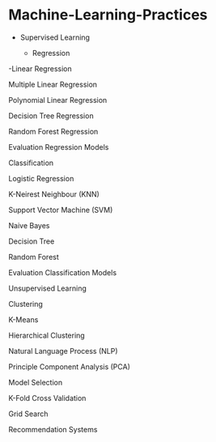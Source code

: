# Machine-Learning-Practices

- Supervised Learning

   - Regression

 -Linear Regression

Multiple Linear Regression

Polynomial Linear Regression

Decision Tree Regression

Random Forest Regression

Evaluation Regression Models

Classification

Logistic Regression

K-Neirest Neighbour (KNN)

Support Vector Machine (SVM)

Naive Bayes

Decision Tree

Random Forest

Evaluation Classification Models

Unsupervised Learning

Clustering

K-Means

Hierarchical Clustering

Natural Language Process (NLP)

Principle Component Analysis (PCA)

Model Selection

K-Fold Cross Validation

Grid Search

Recommendation Systems
